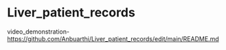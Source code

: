# Liver_patient_records
video_demonstration-https://github.com/Anbuarthi/Liver_patient_records/edit/main/README.md
